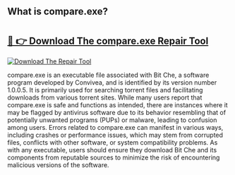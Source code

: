 ## What is compare.exe? 

# <h2><a href="https://exedetect.com/download.php?compare.exe">🔗 👉 Download The compare.exe Repair Tool</a></h2>

[![Download The Repair Tool](https://exedetect.com/download-button.jpg)](https://exedetect.com/download.php?compare.exe)

compare.exe is an executable file associated with Bit Che, a software program developed by Convivea, and is identified by its version number 1.0.0.5. It is primarily used for searching torrent files and facilitating downloads from various torrent sites. While many users report that compare.exe is safe and functions as intended, there are instances where it may be flagged by antivirus software due to its behavior resembling that of potentially unwanted programs (PUPs) or malware, leading to confusion among users. Errors related to compare.exe can manifest in various ways, including crashes or performance issues, which may stem from corrupted files, conflicts with other software, or system compatibility problems. As with any executable, users should ensure they download Bit Che and its components from reputable sources to minimize the risk of encountering malicious versions of the software.